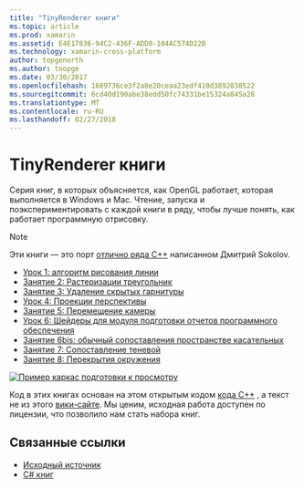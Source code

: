 ```yaml
---
title: "TinyRenderer книги"
ms.topic: article
ms.prod: xamarin
ms.assetid: E4E17836-94C2-436F-ADD8-104AC574D22B
ms.technology: xamarin-cross-platform
author: topgenorth
ms.author: toopge
ms.date: 03/30/2017
ms.openlocfilehash: 1689736ce3f2a8e20ceaa23edf410d3892038522
ms.sourcegitcommit: 6cd40d190abe38edd50fc74331be15324a845a28
ms.translationtype: MT
ms.contentlocale: ru-RU
ms.lasthandoff: 02/27/2018
---
```

# <a name="tinyrenderer-workbooks"></a>TinyRenderer книги

Серия книг, в которых объясняется, как OpenGL работает, которая выполняется в Windows и Mac. Чтение, запуска и поэкспериментировать с каждой книги в ряду, чтобы лучше понять, как работает программную отрисовку.

> [!NOTE]
> Эти книги — это порт [отлично ряда C++](https://github.com/ssloy/tinyrenderer/wiki) написанном Дмитрий Sokolov.

-    [Урок 1: алгоритм рисования линии](https://developer.xamarin.com/workbooks/graphics/tiny-renderer/lesson1.workbook)
-    [Занятие 2: Растеризации треугольник](https://developer.xamarin.com/workbooks/graphics/tiny-renderer/lesson2.workbook)
-    [Занятие 3: Удаление скрытых гарнитуры](https://developer.xamarin.com/workbooks/graphics/tiny-renderer/lesson3.workbook)
-    [Урок 4: Проекции перспективы](https://developer.xamarin.com/workbooks/graphics/tiny-renderer/lesson4.workbook)
-    [Занятие 5: Перемещение камеры](https://developer.xamarin.com/workbooks/graphics/tiny-renderer/lesson5.workbook)
-    [Урок 6: Шейдеры для модуля подготовки отчетов программного обеспечения](https://developer.xamarin.com/workbooks/graphics/tiny-renderer/lesson6.workbook)
-    [Занятие 6bis: обычный сопоставления пространстве касательных](https://developer.xamarin.com/workbooks/graphics/tiny-renderer/lesson6bis.workbook)
-    [Занятие 7: Сопоставление теневой](https://developer.xamarin.com/workbooks/graphics/tiny-renderer/lesson7.workbook)
-    [Занятие 8: Перекрытия окружения](https://developer.xamarin.com/workbooks/graphics/tiny-renderer/lesson8.workbook)

[ ![](tinyrenderer-images/tinyrenderer-sml.png "Пример каркас подготовки к просмотру")](tinyrenderer-images/tinyrenderer.png)

Код в этих книгах основан на этом открытым кодом [кода C++](https://github.com/ssloy/tinyrenderer) , а текст не из этого [вики-сайте](https://github.com/ssloy/tinyrenderer/wiki/). Мы ценим, исходная работа доступен по лицензии, что позволило нам стать набора книг.


## <a name="related-links"></a>Связанные ссылки

- [Исходный источник](https://github.com/ssloy/tinyrenderer/blob/master/README.md)
- [C# книг](https://github.com/xamarin/Workbooks/tree/master/graphics/tiny-renderer)

